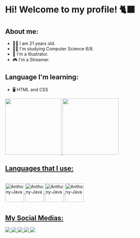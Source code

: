 # Hi! Welcome to my profile! 🐈‍⬛

## About me:
- 🧑‍🦰 I am 21 years old.
- 🧑‍💻 I'm studying Computer Science 6/8.
- 🎨 I'm a Illustrator.
- 🎮 I'm a Streamer.

## Language I'm learning:
- 🖥️ HTML and CSS

<div>
<a href="https://github.com/anthony1dev">
<img height="180em" src="https://github-readme-stats.vercel.app/api/top-langs/?username=anthony1dev&layout=compact&langs_count=7&theme=dark"/>
<img height="180em" src="https://github-readme-stats.vercel.app/api?username=anthony1dev&show_icons=true&theme=dark&include_all_commits=true&count_private=true"/>
</div> 

## Languages that I use:

<div style="display: inline_block"><br>
  <img align="center" alt="Anthony-Java" height="60" width="60" src="https://cdn.jsdelivr.net/gh/devicons/devicon/icons/java/java-original.svg">
  <img align="center" alt="Anthony-Java" height="60" width="60" src="https://cdn.jsdelivr.net/gh/devicons/devicon/icons/python/python-original.svg">
  <img align="center" alt="Anthony-Java" height="60" width="60" src="https://cdn.jsdelivr.net/gh/devicons/devicon/icons/html5/html5-original.svg">
  <img align="center" alt="Anthony-Java" height="60" width="60" src="https://cdn.jsdelivr.net/gh/devicons/devicon/icons/css3/css3-original.svg">

#

## My Social Medias:

<div>
  <a href="https://www.twitch.tv/mini_aioria" target="_blank"><img src="https://img.shields.io/badge/Twitch-9146FF?style=for-the-badge&logo=twitch&logoColor=white">
  <a href="https://instagram.com/anathematizedd" target="_blank"><img src="https://img.shields.io/badge/Instagram-E4405F?style=for-the-badge&logo=instagram&logoColor=white">
  <a href="https://twitter.com/_aioria" target="_blank"><img src="https://img.shields.io/badge/Twitter-1DA1F2?style=for-the-badge&logo=twitter&logoColor=white">
  <a href="mailto:anthonygosdev@gmail.com" target="_blank"><img src="https://img.shields.io/badge/-Gmail-%23333?style=for-the-badge&logo=gmail&logoColor=white">
  <a href="https://www.linkedin.com/in/anthony-gabriel-abba5a253/" target="_blank"><img src="https://img.shields.io/badge/-LinkedIn-%230077B5?style=for-the-badge&logo=linkedin&logoColor=white">
</div>

